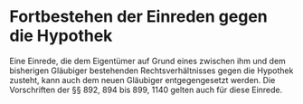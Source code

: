 # Fortbestehen der Einreden gegen die Hypothek

Eine Einrede, die dem Eigentümer auf Grund eines zwischen ihm und dem bisherigen Gläubiger bestehenden Rechtsverhältnisses gegen die Hypothek zusteht, kann auch dem neuen Gläubiger entgegengesetzt werden. Die Vorschriften der §§ 892, 894 bis 899, 1140 gelten auch für diese Einrede. 

